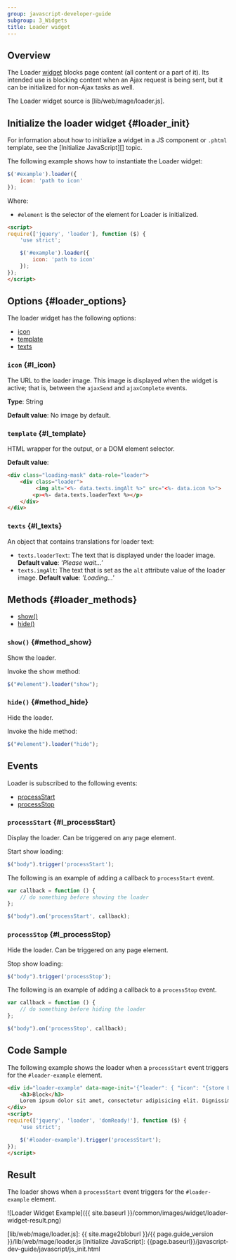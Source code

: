 ```yaml
---
group: javascript-developer-guide
subgroup: 3_Widgets
title: Loader widget
---
```


## Overview

The Loader [widget](https://glossary.magento.com/widget) blocks page content (all content or a part of it). Its intended use is blocking content when an Ajax request is being sent, but it can be initialized for non-Ajax tasks as well.

The Loader widget source is [lib/web/mage/loader.js].

## Initialize the loader widget {#loader_init}

For information about how to initialize a widget in a JS component or `.phtml` template, see the [Initialize JavaScript][] topic.

The following example shows how to instantiate the Loader widget:

```javascript
$('#example').loader({
    icon: 'path to icon'
});
```

Where:

- `#element` is the selector of the element for Loader is initialized.

```html
<script>
require(['jquery', 'loader'], function ($) {
    'use strict';

    $('#example').loader({
        icon: 'path to icon'
    });
});
</script>
```

## Options {#loader_options}

The loader widget has the following options:
-   [icon](#l_icon)
-   [template](#l_template)
-   [texts](#l_texts)

### `icon` {#l_icon}

The URL to the loader image. This image is displayed when the widget is active; that is, between the `ajaxSend` and `ajaxComplete` events.

**Type**: String

**Default value**: No image by default.

### `template` {#l_template}

HTML wrapper for the output, or a DOM element selector.

**Default value**:
```html
<div class="loading-mask" data-role="loader">
    <div class="loader">
         <img alt="<%- data.texts.imgAlt %>" src="<%- data.icon %>">
        <p><%- data.texts.loaderText %></p>
    </div>
</div>
```

### `texts` {#l_texts}

An object that contains translations for loader text:
-   `texts.loaderText`: The text that is displayed under the loader image.
    **Default value**: *'Please wait...'*
-   `texts.imgAlt`: The text that is set as the `alt` attribute value of the loader image.
    **Default value**: *'Loading...'*

## Methods {#loader_methods}

-   [show()](#method_show)
-   [hide()](#method_hide)

### `show()` {#method_show}

Show the loader.

Invoke the show method:

```javascript
$("#element").loader("show");
```

### `hide()` {#method_hide}

Hide the loader.

Invoke the hide method:

```javascript
$("#element").loader("hide");
```

## Events

Loader is subscribed to the following events:
-   [processStart](#l_processStart)
-   [processStop](#l_processStop)

### `processStart` {#l_processStart}

Display the loader. Can be triggered on any page element.

Start show loading:

```javascript
$("body").trigger('processStart');
```

The following is an example of adding a callback to `processStart` event.

```javascript
var callback = function () {
    // do something before showing the loader
};

$("body").on('processStart', callback);
```

### `processStop` {#l_processStop}
Hide the loader. Can be triggered on any page element.

Stop show loading:

```javascript
$("body").trigger('processStop');
```

The following is an example of adding a callback to a `processStop` event.

```javascript
var callback = function () {
    // do something before hiding the loader
};

$("body").on('processStop', callback);
```

## Code Sample

The following example shows the loader when a `processStart` event triggers for the `#loader-example` element.

```html
<div id="loader-example" data-mage-init='{"loader": { "icon": "{store URL}/static/{static version}/frontend/Magento/luma/en_US/images/loader-2.gif"}}'>
    <h3>Block</h3>
    Lorem ipsum dolor sit amet, consectetur adipisicing elit. Dignissimos itaque numquam placeat quam recusandae velit voluptas. Ad architecto asperiores eos eveniet id nostrum officiis saepe soluta totam voluptate! Debitis, quibusdam.
</div>
<script>
require(['jquery', 'loader', 'domReady!'], function ($) {
    'use strict';

    $('#loader-example').trigger('processStart');
});
</script>
```

## Result

The loader shows when a `processStart` event triggers for the `#loader-example` element.

![Loader Widget Example]({{ site.baseurl }}/common/images/widget/loader-widget-result.png)

[lib/web/mage/loader.js]: {{ site.mage2bloburl }}/{{ page.guide_version }}/lib/web/mage/loader.js
[Initialize JavaScript]: {{page.baseurl}}/javascript-dev-guide/javascript/js_init.html
